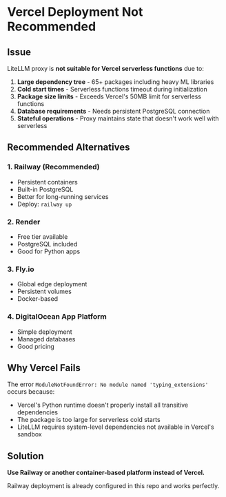# Vercel Deployment Not Recommended

## Issue
LiteLLM proxy is **not suitable for Vercel serverless functions** due to:

1. **Large dependency tree** - 65+ packages including heavy ML libraries
2. **Cold start times** - Serverless functions timeout during initialization
3. **Package size limits** - Exceeds Vercel's 50MB limit for serverless functions
4. **Database requirements** - Needs persistent PostgreSQL connection
5. **Stateful operations** - Proxy maintains state that doesn't work well with serverless

## Recommended Alternatives

### 1. **Railway** (Recommended)
- Persistent containers
- Built-in PostgreSQL
- Better for long-running services
- Deploy: `railway up`

### 2. **Render**
- Free tier available
- PostgreSQL included
- Good for Python apps

### 3. **Fly.io**
- Global edge deployment
- Persistent volumes
- Docker-based

### 4. **DigitalOcean App Platform**
- Simple deployment
- Managed databases
- Good pricing

## Why Vercel Fails

The error `ModuleNotFoundError: No module named 'typing_extensions'` occurs because:
- Vercel's Python runtime doesn't properly install all transitive dependencies
- The package is too large for serverless cold starts
- LiteLLM requires system-level dependencies not available in Vercel's sandbox

## Solution

**Use Railway or another container-based platform instead of Vercel.**

Railway deployment is already configured in this repo and works perfectly.

